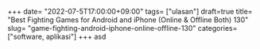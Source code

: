+++
date= "2022-07-5T17:00:00+09:00"
tags= ["ulasan"]
draft=true
title= "Best Fighting Games for Android and iPhone (Online & Offline Both)        130"
slug= "game-fighting-android-iphone-online-offline-130"
categories= ["software, aplikasi"]
+++
asd
